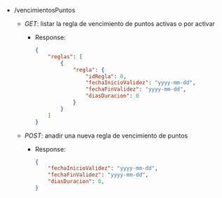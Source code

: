 - /vencimientosPuntos
    - _GET_: listar la regla de vencimiento de puntos activas o por activar
         - Response:
            ```json
            {
                "reglas": [ 
                    {
                        "regla": {
                            "idRegla": 0,
                            "fechaInicioValidez": "yyyy-mm-dd",
                            "fechaFinValidez": "yyyy-mm-dd",
                            "diasDuracion": 0
                        }
                    }
                ]
            }
            ```

    - _POST_: anadir una nueva regla de vencimiento de puntos
         - Response:
            ```json
            {
                "fechaInicioValidez": "yyyy-mm-dd",
                "fechaFinValidez": "yyyy-mm-dd",
                "diasDuracion": 0,
            }
            ```

